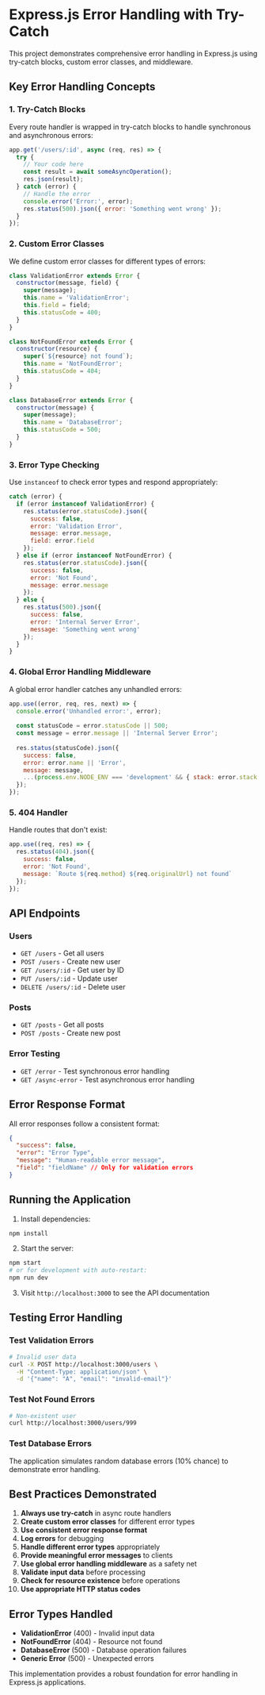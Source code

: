 # Express.js Error Handling with Try-Catch

This project demonstrates comprehensive error handling in Express.js using try-catch blocks, custom error classes, and middleware.

## Key Error Handling Concepts

### 1. Try-Catch Blocks
Every route handler is wrapped in try-catch blocks to handle synchronous and asynchronous errors:

```javascript
app.get('/users/:id', async (req, res) => {
  try {
    // Your code here
    const result = await someAsyncOperation();
    res.json(result);
  } catch (error) {
    // Handle the error
    console.error('Error:', error);
    res.status(500).json({ error: 'Something went wrong' });
  }
});
```

### 2. Custom Error Classes
We define custom error classes for different types of errors:

```javascript
class ValidationError extends Error {
  constructor(message, field) {
    super(message);
    this.name = 'ValidationError';
    this.field = field;
    this.statusCode = 400;
  }
}

class NotFoundError extends Error {
  constructor(resource) {
    super(`${resource} not found`);
    this.name = 'NotFoundError';
    this.statusCode = 404;
  }
}

class DatabaseError extends Error {
  constructor(message) {
    super(message);
    this.name = 'DatabaseError';
    this.statusCode = 500;
  }
}
```

### 3. Error Type Checking
Use `instanceof` to check error types and respond appropriately:

```javascript
catch (error) {
  if (error instanceof ValidationError) {
    res.status(error.statusCode).json({
      success: false,
      error: 'Validation Error',
      message: error.message,
      field: error.field
    });
  } else if (error instanceof NotFoundError) {
    res.status(error.statusCode).json({
      success: false,
      error: 'Not Found',
      message: error.message
    });
  } else {
    res.status(500).json({
      success: false,
      error: 'Internal Server Error',
      message: 'Something went wrong'
    });
  }
}
```

### 4. Global Error Handling Middleware
A global error handler catches any unhandled errors:

```javascript
app.use((error, req, res, next) => {
  console.error('Unhandled error:', error);
  
  const statusCode = error.statusCode || 500;
  const message = error.message || 'Internal Server Error';
  
  res.status(statusCode).json({
    success: false,
    error: error.name || 'Error',
    message: message,
    ...(process.env.NODE_ENV === 'development' && { stack: error.stack })
  });
});
```

### 5. 404 Handler
Handle routes that don't exist:

```javascript
app.use((req, res) => {
  res.status(404).json({
    success: false,
    error: 'Not Found',
    message: `Route ${req.method} ${req.originalUrl} not found`
  });
});
```

## API Endpoints

### Users
- `GET /users` - Get all users
- `POST /users` - Create new user
- `GET /users/:id` - Get user by ID
- `PUT /users/:id` - Update user
- `DELETE /users/:id` - Delete user

### Posts
- `GET /posts` - Get all posts
- `POST /posts` - Create new post

### Error Testing
- `GET /error` - Test synchronous error handling
- `GET /async-error` - Test asynchronous error handling

## Error Response Format

All error responses follow a consistent format:

```json
{
  "success": false,
  "error": "Error Type",
  "message": "Human-readable error message",
  "field": "fieldName" // Only for validation errors
}
```

## Running the Application

1. Install dependencies:
```bash
npm install
```

2. Start the server:
```bash
npm start
# or for development with auto-restart:
npm run dev
```

3. Visit `http://localhost:3000` to see the API documentation

## Testing Error Handling

### Test Validation Errors
```bash
# Invalid user data
curl -X POST http://localhost:3000/users \
  -H "Content-Type: application/json" \
  -d '{"name": "A", "email": "invalid-email"}'
```

### Test Not Found Errors
```bash
# Non-existent user
curl http://localhost:3000/users/999
```

### Test Database Errors
The application simulates random database errors (10% chance) to demonstrate error handling.

## Best Practices Demonstrated

1. **Always use try-catch** in async route handlers
2. **Create custom error classes** for different error types
3. **Use consistent error response format**
4. **Log errors** for debugging
5. **Handle different error types** appropriately
6. **Provide meaningful error messages** to clients
7. **Use global error handling middleware** as a safety net
8. **Validate input data** before processing
9. **Check for resource existence** before operations
10. **Use appropriate HTTP status codes**

## Error Types Handled

- **ValidationError** (400) - Invalid input data
- **NotFoundError** (404) - Resource not found
- **DatabaseError** (500) - Database operation failures
- **Generic Error** (500) - Unexpected errors

This implementation provides a robust foundation for error handling in Express.js applications.

